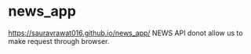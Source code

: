 # news_app
https://sauravrawat016.github.io/news_app/
NEWS API donot allow us to make request through browser.
